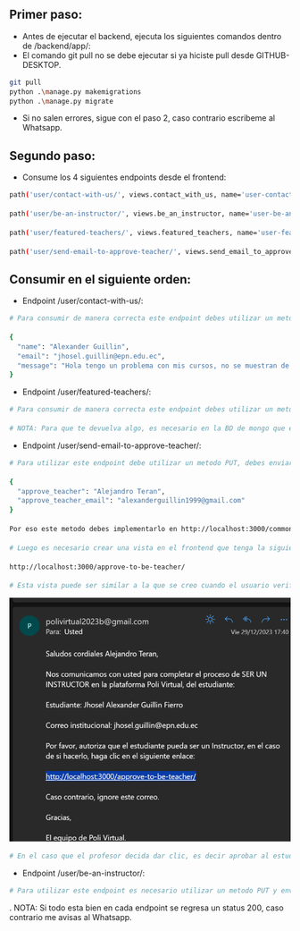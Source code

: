 ## Primer paso:
- Antes de ejecutar el backend, ejecuta los siguientes comandos dentro de /backend/app/:
- El comando git pull no se debe ejecutar si ya hiciste pull desde GITHUB-DESKTOP.
```bash
git pull
python .\manage.py makemigrations
python .\manage.py migrate
```
- Si no salen errores, sigue con el paso 2, caso contrario escribeme al Whatsapp.

## Segundo paso:
- Consume los 4 siguientes endpoints desde el frontend:
```bash
path('user/contact-with-us/', views.contact_with_us, name='user-contact-with-us'), # Contact with us

path('user/be-an-instructor/', views.be_an_instructor, name='user-be-an-instructor'), # Be an instructor

path('user/featured-teachers/', views.featured_teachers, name='user-featured-teachers'), # Get featured teachers

path('user/send-email-to-approve-teacher/', views.send_email_to_approve_teacher, name='user-sned-email-to-approve-teacher'), # Send email to approve teacher
```

## Consumir en el siguiente orden:
- Endpoint /user/contact-with-us/:
```bash
# Para consumir de manera correcta este endpoint debes utilizar un metodo POST y debes enviar un JSON bajo este formato:

{
  "name": "Alexander Guillin",
  "email": "jhosel.guillin@epn.edu.ec",
  "message": "Hola tengo un problema con mis cursos, no se muestran de manera correcta"
}
```
- Endpoint /user/featured-teachers/:
```bash
# Para consumir de manera correcta este endpoint debes utilizar un metodo GET y no es necesario enviar el token ni parametros, solo directo la ruta del endpoint.

# NOTA: Para que te devuelva algo, es necesario en la BD de mongo que en el nuevo campo de score_teacher, coloques un numero >= 4.0, dado que se puso como condicion que solo devuelva los instructores con esa puntuacion.
```
- Endpoint /user/send-email-to-approve-teacher/:
```bash
# Para utilizar este endpoint debe utilizar un metodo PUT, debes enviar el token en la cabecera de AUTHORIZATION y en el body, se debe enviar un JSON de este tipo:

{
  "approve_teacher": "Alejandro Teran",
  "approve_teacher_email": "alexanderguillin1999@gmail.com"
}

Por eso este metodo debes implementarlo en http://localhost:3000/common/be-instructor, la cual es una ruta del frontend, cuando el usuario llene los campos: "Profesor que te aprueba" y "Correo del profesor" y este de clic en "Enviar correo", debes llamar a este endpoint.

# Luego es necesario crear una vista en el frontend que tenga la siguiente ruta:

http://localhost:3000/approve-to-be-teacher/

# Esta vista puede ser similar a la que se creo cuando el usuario verifica su correo electronico, pero el mensaje debe cambiar, la logica de esta vista es que cuando un usuario decida ser un instructor, le va a llegar un correo al profesor que le aprueba, con el siguiente formato:
```
![Alt text](image.png)

```bash
# En el caso que el profesor decida dar clic, es decir aprobar al estudiante como instructor dentro de la nueva vista creada se debe llamar al último endpoint /user/be-an-instructor/.
```
- Endpoint /user/be-an-instructor/:
```bash
# Para utilizar este endpoint es necesario utilizar un metodo PUT y enviar en la cabecera el token (AUTHORIZATION) y nada mas.
```
. NOTA: Si todo esta bien en cada endpoint se regresa un status 200, caso contrario me avisas al Whatsapp.
